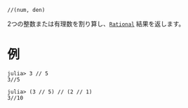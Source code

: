 ```
//(num, den)
```

2つの整数または有理数を割り算し、[`Rational`](@ref) 結果を返します。

# 例

```jldoctest
julia> 3 // 5
3//5

julia> (3 // 5) // (2 // 1)
3//10
```
